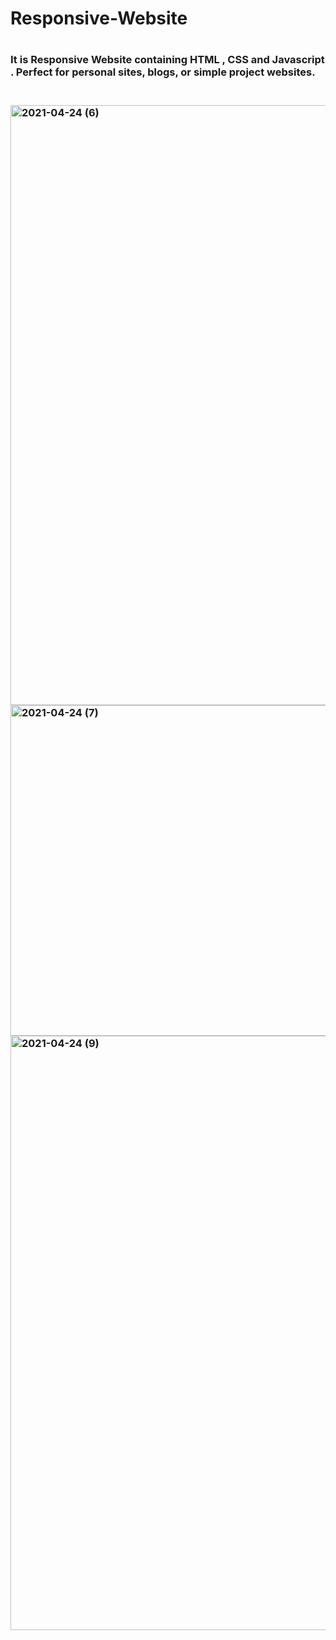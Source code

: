 
# <h1>Responsive-Website<h1>
<h3>It is Responsive Website containing HTML , CSS and Javascript . Perfect for personal sites, blogs, or simple project websites. <h3>
  <br>
<img width="960" alt="2021-04-24 (6)" src="https://user-images.githubusercontent.com/73280986/115954159-14612200-a50d-11eb-857a-7dc35442b125.png">
  <br>
<img width="529" alt="2021-04-24 (7)" src="https://user-images.githubusercontent.com/73280986/115954165-1a570300-a50d-11eb-85fd-9ceb43b95742.png">
  <br>
<img width="951" alt="2021-04-24 (9)" src="https://user-images.githubusercontent.com/73280986/115954170-1d51f380-a50d-11eb-80b7-c7757af21359.png">
